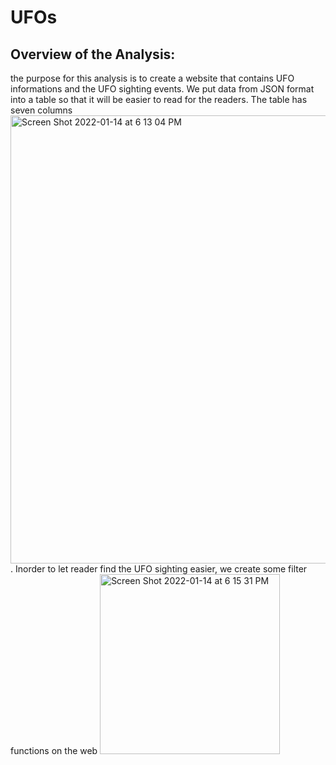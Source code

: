 # UFOs

## Overview of the Analysis:

the purpose for this analysis is to create a website that contains UFO informations and the UFO sighting events. We put data from JSON format into a table so that it will be easier to read for the readers. The table has seven columns 
<img width="717" alt="Screen Shot 2022-01-14 at 6 13 04 PM" src="https://user-images.githubusercontent.com/92563285/149605106-468a9f79-6a7f-4fd2-8f5f-de4892e02cac.png">. 
Inorder to let reader find the UFO sighting easier, we create some filter functions on the web 
<img width="288" alt="Screen Shot 2022-01-14 at 6 15 31 PM" src="https://user-images.githubusercontent.com/92563285/149605176-dc86a98a-1493-451c-ad90-4f7b0e665e2e.png">
